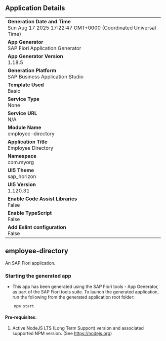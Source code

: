 ## Application Details
|               |
| ------------- |
|**Generation Date and Time**<br>Sun Aug 17 2025 17:22:47 GMT+0000 (Coordinated Universal Time)|
|**App Generator**<br>SAP Fiori Application Generator|
|**App Generator Version**<br>1.18.5|
|**Generation Platform**<br>SAP Business Application Studio|
|**Template Used**<br>Basic|
|**Service Type**<br>None|
|**Service URL**<br>N/A|
|**Module Name**<br>employee-directory|
|**Application Title**<br>Employee Directory|
|**Namespace**<br>com.myorg|
|**UI5 Theme**<br>sap_horizon|
|**UI5 Version**<br>1.120.31|
|**Enable Code Assist Libraries**<br>False|
|**Enable TypeScript**<br>False|
|**Add Eslint configuration**<br>False|

## employee-directory

An SAP Fiori application.

### Starting the generated app

-   This app has been generated using the SAP Fiori tools - App Generator, as part of the SAP Fiori tools suite.  To launch the generated application, run the following from the generated application root folder:

```
    npm start
```

#### Pre-requisites:

1. Active NodeJS LTS (Long Term Support) version and associated supported NPM version.  (See https://nodejs.org)



